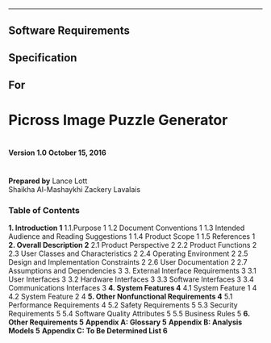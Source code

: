 #
-----
## Software Requirements 
## Specification 
## For
#
# Picross Image Puzzle Generator 
#
#
**Version 1.0** 
**October 15, 2016**
#
**Prepared by**
Lance Lott  
Shaikha Al-Mashaykhi 
Zackery Lavalais



### Table of Contents
**1. Introduction                                                           1**
    1.1.Purpose	                                                            1
    1.2	Document Conventions                                                1
    1.3	Intended Audience and Reading Suggestions                           1
    1.4	Product Scope                                                       1
    1.5	References                                                          1
**2. Overall Description                                                    2**
    2.1	Product Perspective                                                 2
    2.2	Product Functions                                                   2
    2.3	User Classes and Characteristics                                    2
    2.4	Operating Environment                                               2
    2.5	Design and Implementation Constraints                               2
    2.6	User Documentation                                                  2
    2.7	Assumptions and Dependencies                                        3
    3.	External Interface Requirements                                     3
    3.1	User Interfaces                                                     3
    3.2	Hardware Interfaces                                                 3
    3.3	Software Interfaces                                                 3
    3.4	Communications Interfaces                                           3
**4. System Features                                                        4**
    4.1	System Feature 1                                                    4
    4.2	System Feature 2                                                    4
**5. Other Nonfunctional Requirements                                       4**
    5.1	Performance Requirements                                            4
    5.2	Safety Requirements                                                 5
    5.3	Security Requirements                                               5
    5.4	Software Quality Attributes                                         5
    5.5	Business Rules                                                      5
**6. Other Requirements                                                     5**
**Appendix A: Glossary                                                      5**
**Appendix B: Analysis Models                                               5**
**Appendix C: To Be Determined List                                         6**


